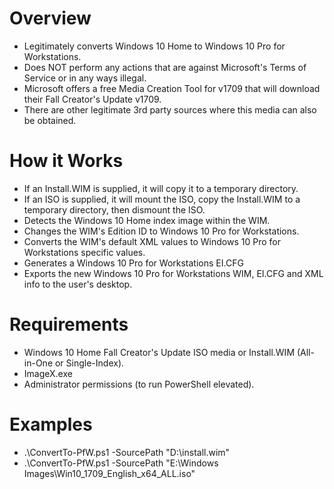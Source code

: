 # Overview
- Legitimately converts Windows 10 Home to Windows 10 Pro for Workstations.
- Does NOT perform any actions that are against Microsoft's Terms of Service or in any ways illegal.
- Microsoft offers a free Media Creation Tool for v1709 that will download their Fall Creator's Update v1709.
- There are other legitimate 3rd party sources where this media can also be obtained.

# How it Works
- If an Install.WIM is supplied, it will copy it to a temporary directory.
- If an ISO is supplied, it will mount the ISO, copy the Install.WIM to a temporary directory, then dismount the ISO.
- Detects the Windows 10 Home index image within the WIM.
- Changes the WIM's Edition ID to Windows 10 Pro for Workstations.
- Converts the WIM's default XML values to Windows 10 Pro for Workstations specific values.
- Generates a Windows 10 Pro for Workstations EI.CFG
- Exports the new Windows 10 Pro for Workstations WIM, EI.CFG and XML info to the user's desktop.

# Requirements
- Windows 10 Home Fall Creator's Update ISO media or Install.WIM (All-in-One or Single-Index).
- ImageX.exe
- Administrator permissions (to run PowerShell elevated).

# Examples
- .\ConvertTo-PfW.ps1 -SourcePath "D:\install.wim"
- .\ConvertTo-PfW.ps1 -SourcePath "E:\Windows Images\Win10_1709_English_x64_ALL.iso"

